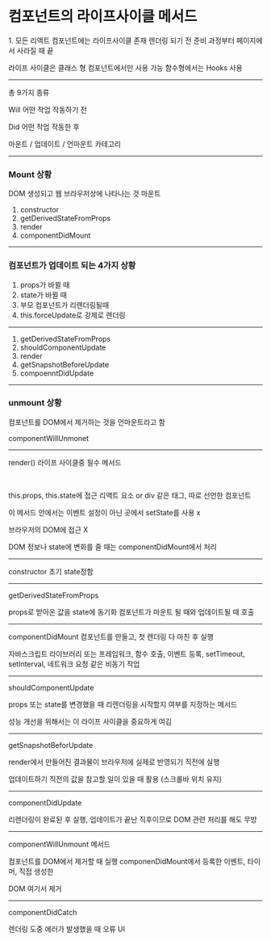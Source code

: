 <h1> 컴포넌트의 라이프사이클 메서드 </h1>
1. 모든 리액트 컴포넌트에는 라이프사이클 존재 렌더링 되기 전 준비 과정부터 페이지에서 사라질 때 끝

라이프 사이클은 클래스 형 컴포넌트에서만 사용 가능 함수형에서는 Hooks 사용

---

총 9가지 종류

Will 어떤 작업 작동하기 전

Did 어떤 작업 작동한 후

마운트 / 업데이트 / 언마운트 카테고리

---

### Mount 상황

DOM 생성되고 웹 브라우저상에 나타나는 것 마운트

1. constructor
2. getDerivedStateFromProps
3. render
4. componentDidMount

---

### 컴포넌트가 업데이트 되는 4가지 상황

1. props가 바뀔 때
2. state가 바뀔 때
3. 부모 컴포넌트가 리렌더링될때
4. this.forceUpdate로 강제로 렌더링

---

1. getDerivedStateFromProps
2. shouldComponentUpdate
3. render
4. getSnapshotBeforeUpdate
5. compoenntDidUpdate

---

### unmount 상황

컴포넌트를 DOM에서 제거하는 것을 언마운트라고 함

componentWillUnmonet

---

render() 라이프 사이클중 필수 메서드

<br>

this.props, this.state에 접근 리액트 요소 or div 같은 태그, 따로 선언한 컴포넌트

이 메서드 안에서는 이벤트 설정이 아닌 곳에서 setState를 사용 x

브라우저의 DOM에 접근 X

DOM 정보나 state에 변화를 줄 때는 componentDidMount에서 처리

---

constructor 초기 state정함

---

getDerivedStateFromProps

props로 받아온 값을 state에 동기화 컴포넌트가 마운트 될 때와 업데이트될 때 호출

---

componentDidMount 컴포넌트를 만들고, 첫 렌더링 다 마친 후 실행

자바스크립트 라이브러리 또는 프레임워크, 함수 호출, 이벤트 등록, setTimeout, setInterval, 네트워크 요청 같은 비동기 작업

---

shouldComponentUpdate

props 또는 state를 변경했을 때 리렌더링을 시작할지 여부를 지정하는 메서드

성능 개선을 위해서는 이 라이프 사이클을 중요하게 여김

---

getSnapshotBeforUpdate

render에서 만들어진 결과물이 브라우저에 실제로 반영되기 직전에 실행

업데이트하기 직전의 값을 참고할 일이 있을 때 활용 (스크롤바 위치 유지)

---

componentDidUpdate

리렌더링이 완료된 후 실행, 업데이트가 끝난 직후이므로 DOM 관련 처리를 해도 무방

---

componentWillUnmount 메서드

컴포넌트를 DOM에서 제거할 때 실행 componenDidMount에서 등록한 이벤트, 타이머, 직접 생성한

DOM 여기서 제거

---

componentDidCatch

렌더링 도중 에러가 발생했을 때 오류 UI

